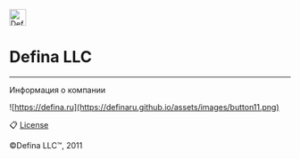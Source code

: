 <a href="https://defina.ru" target="_blank">
  <img src="https://defina.ru/uploads/2019/06/icon-white-fm.png" alt="Defina LLC" style="width:30px;"/>
</a>


# Defina LLC

***

Информация о компании

![https://defina.ru](https://definaru.github.io/assets/images/button11.png)

:clipboard: [License](https://github.com/DefinaCorporation/Defina-LLC/blob/master/LICENSE)



&copy;Defina LLC:tm:, 2011
